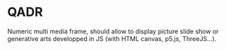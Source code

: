 # QADR

Numeric multi media frame, should allow to display picture slide show or generative arts developped in JS (with HTML canvas, p5.js, ThreeJS...).

